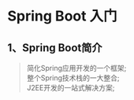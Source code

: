# Spring Boot 入门
## 1、Spring Boot简介
> 简化Spring应用开发的一个框架;<br>
> 整个Spring技术栈的一大整合; <br/>
> J2EE开发的一站式解决方案; <br/>
